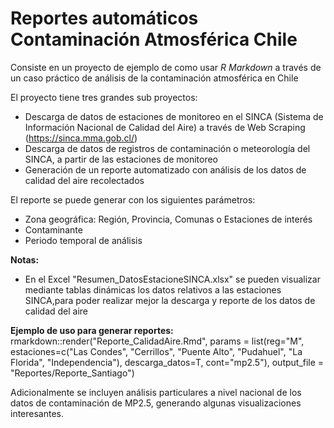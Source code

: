 Reportes automáticos Contaminación Atmosférica Chile
================
Consiste en un proyecto de ejemplo de como usar *R Markdown* a través de un caso práctico de análisis de la contaminación atmosférica en Chile

El proyecto tiene tres grandes sub proyectos:
* Descarga de datos de estaciones de monitoreo en el SINCA (Sistema de Información Nacional de Calidad del Aire) a través de Web Scraping (https://sinca.mma.gob.cl/)
* Descarga de datos de registros de contaminación o meteorología del SINCA, a partir de las estaciones de monitoreo
* Generación de un reporte automatizado con análisis de los datos de calidad del aire recolectados
	
El reporte se puede generar con los siguientes parámetros:
* Zona geográfica: Región, Provincia, Comunas o Estaciones de interés
* Contaminante
* Periodo temporal de análisis

**Notas:**
* En el Excel "Resumen_DatosEstacioneSINCA.xlsx" se pueden visualizar mediante tablas dinámicas los datos relativos  a las estaciones SINCA,para poder realizar mejor la descarga y reporte de los datos de calidad del aire

**Ejemplo de uso para generar reportes:**
	rmarkdown::render("Reporte_CalidadAire.Rmd",
					  params = list(reg="M",
									estaciones=c("Las Condes", "Cerrillos",
												 "Puente Alto", "Pudahuel",
												 "La Florida", "Independencia"),
									descarga_datos=T,
									cont="mp2.5"),
					  output_file = "Reportes/Reporte_Santiago")

Adicionalmente se incluyen análisis particulares a nivel nacional de los datos de contaminación de MP2.5, generando algunas visualizaciones interesantes.
